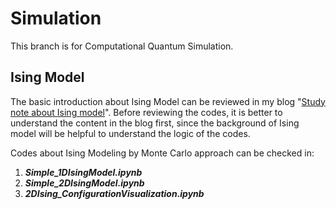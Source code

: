 # Simulation
This branch is for Computational Quantum Simulation. 

## Ising Model
The basic introduction about Ising Model can be reviewed in my blog "[Study note about Ising model](https://huijiaoluo.github.io/2024/07/16/QuantumNote1/)". Before reviewing the codes, it is better to understand the content in the blog first, since the background of Ising model will be helpful to understand the logic of the codes.

Codes about Ising Modeling by Monte Carlo approach can be checked in: 
1. ***Simple_1DIsingModel.ipynb***
2. ***Simple_2DIsingModel.ipynb***
3. ***2DIsing_ConfigurationVisualization.ipynb***
